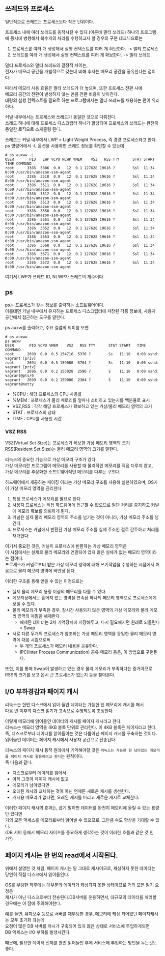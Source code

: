 ## 쓰레드와 프로세스
일반적으로 쓰레드는 프로세스보다 작은 단위이다.

프로세스 내에 여러 쓰레드를 동작시킬 수 있다.(이른바 멀티 쓰레드)
하나의 프로그램에 동시에 병행해서 복수개의 처리를 수행하고자 할 경우의 구현 테크닉으로는

1. 프로세스를 여러 개 생성해서 실행 컨텍스트를 여러 개 확보한다. -> 멀티 프로세스
2. 쓰레드를 여러 개 생성해서 실행 컨텍스트를 여러 개 확보한다. -> 멀티 쓰레드

멀티 프로세스와 멀티 쓰레드의 결정적 차이는, <br>
전자가 메모리 공간을 개별적으로 갖는데 비해 후자는 메모리 공간을 공유한다는 점이다.

따라서 메모리 사용 효율은 멀티 쓰레드가 더 높으며, 또한 프로세스 전환 시에 <br>
메모리 공간의 전환이 발생하지 않는 만큼 전환 비용이 낮아진다.<br>
대량의 실행 컨텍스트를 필요로 하는 프로그램에서는 멀티 쓰레드를 채용하는 편이 유리하다.

커널 내부에서는 프로세스와 쓰레드가 동일한 것으로 다뤄진다. <br>
쓰레드 하나에 대해 프로세스 디스크립터 하나가 할당되며 프로세스와 쓰레드는 완전히 동일한 로직으로 스케줄링 된다.

쓰레드는 커널 내부에서 LWP = Light Weight Process, 즉 경량 프로세스라고 한다.<br>
ps 명령어에서 -L 옵션을 사용하면 쓰레드 정보를 확인할 수 있는데
```
# ps auxww -L
USER       PID   LWP %CPU NLWP %MEM    VSZ   RSS TTY      STAT START   TIME COMMAND
root      3386  3386  0.0   12  0.1 127628 19616 ?        Ssl  11:34   0:00 /usr/bin/amazon-ssm-agent
root      3386  3510  0.0   12  0.1 127628 19616 ?        Ssl  11:34   0:00 /usr/bin/amazon-ssm-agent
root      3386  3511  0.0   12  0.1 127628 19616 ?        Ssl  11:34   0:00 /usr/bin/amazon-ssm-agent
root      3386  3512  0.0   12  0.1 127628 19616 ?        Ssl  11:34   0:00 /usr/bin/amazon-ssm-agent
root      3386  3513  0.0   12  0.1 127628 19616 ?        Ssl  11:34   0:00 /usr/bin/amazon-ssm-agent
root      3386  3550  0.0   12  0.1 127628 19616 ?        Ssl  11:34   0:00 /usr/bin/amazon-ssm-agent
root      3386  3551  0.0   12  0.1 127628 19616 ?        Ssl  11:34   0:00 /usr/bin/amazon-ssm-agent
root      3386  3552  0.0   12  0.1 127628 19616 ?        Ssl  11:34   0:00 /usr/bin/amazon-ssm-agent
root      3386  3553  0.0   12  0.1 127628 19616 ?        Ssl  11:34   0:00 /usr/bin/amazon-ssm-agent
root      3386  3568  0.0   12  0.1 127628 19616 ?        Ssl  11:34   0:00 /usr/bin/amazon-ssm-agent
root      3386  3571  0.0   12  0.1 127628 19616 ?        Ssl  11:34   0:00 /usr/bin/amazon-ssm-agent
root      3386  3572  0.0   12  0.1 127628 19616 ?        Ssl  11:34   0:00 /usr/bin/amazon-ssm-agent
```
여기서 LWP가 쓰레드 ID, NLWP가 쓰레드의 개수이다.

## ps
ps는 프로세스가 갖는 정보를 출력하는 소프트웨어이다.<br>
이를테면 커널 내부에서 유지하는 프로세스 디스크립터에 저장된 각종 정보에, 사용자 공간에서 접근하는 도구를 말한다.

ps auxw를 출력하고, 주요 컬럼의 의미를 보면
```
# ps auxww
ps auxw
USER       PID %CPU %MEM    VSZ   RSS TTY      STAT START   TIME COMMAND
root      2690  0.0  0.5 154716  5376 ?        Ss   11:10   0:00 sshd: vagrant [priv]
root      2694  0.0  0.5 159080  5784 ?        Ss   11:10   0:00 sshd: vagrant [priv]
vagrant   2696  0.0  0.2 155028  2596 ?        S    11:10   0:00 sshd: vagrant@pts/0
vagrant   2699  0.0  0.2 159080  2304 ?        S    11:10   0:00 sshd: vagrant@notty

```
- %CPU : 해당 프로세스의 CPU 사용률
- %MEM : 프로세스가 물리 메로리를 얼마나 소비하고 있는지를 백분율로 표시
- VSZ,RSS : 각각 해당 프로세스가 확보하고 있는 가상/물리 메모리 영역의 크기
- STAT : 프로세스의 상태
- TIME : CPU를 사용한 시간

### VSZ RSS
VSZ(Virtual Set Size)는 프로세스가 확보한 가상 메모리 영역의 크기<br>
RSS(Resident Set Size)는 물리 메모리 영역의 크기를 말한다.

리눅스의 중요한 기능으로 가상 메모리 구조가 있다.<br>
가상 메모리란 프로그램이 메모리를 사용할 때 물리적인 메모리를 직접 다루지 않고,<br>
가상 메모리를 추상화한 소프트웨어적인 메모리를 다루는 구조다.

하드웨어에서 제공하는 페이징 이라는 가상 메모리 구조를 사용해 실현하였으며, OS가 이 가상 메모리 영역을 관리한다.

1. 특정 프로세스가 메모리를 필요로 한다.
2. 사용자 프로세스는 직접 하드웨어에 접근할 수 없으므로 일단 처리를 중지하고 커널에 메모리 확보를 의뢰하게 된다.
3. 커널은 실제 물리 메모리 영역의 주소를 넘기는 것이 아니라, 가상 메모리 주소를 넘긴다.
4. 프로세스는 커널에서 반환된 가상 메모리 주소를 실제 주소인 걸로 간주하고 처리를 재개한다.

여기서 중요한 것은, 커널이 프로세스에 반환하는 가상 메모리 영역은<br>
이 시점에서는 실제로 물리 메모리와 연결되어 있지 않은 실체가 없는 메모리 영역이라는 점이다.<br>
프로세스가 커널로부터 받은 가상 메모리 영역에 대해 쓰기작업을 수행하는 시점에서 처음으로 물리 메모리 영역에 바인딩 된다.

이러한 구조를 통해 얻을 수 있는 이점으로는
- 실제 물리 메모리 용량 이상의 메모리를 다룰 수 있다.
- 메모리상에서는 흩어져 있는 영역을 연속된 하나의 메모리 영역으로 프로세스에게 보일 수 있다.
- 물리 메모리가 부족한 경우, 장시간 사용되지 않은 영역의 가상 메모리와 물리 메모리 영역의 매핑을 해제한다.
  - 해제된 데이터는 2차 기억장치에 저장해두고, 다시 필요해지면 원래로 되돌린다 = Swap
- 서로 다른 두개의 프로세스가 참조하는 가상 메모리 영역을 동일한 물리 메모리 영역에 대응 시킴으로써
  - 두 개의 프로세스가 메모리 내용을 공유한다.
  - IPC(Inter Process Communication) 공유 메모리 등은, 이 방법으로 구현된다.

또한, 이를 통해 Swap이 발생하고 있는 경우 물리 메모리가 부족하다는 증거이므로<br>
RSS의 크기를 보고 몹시 큰 프로세스가 없는지 등을 찾아본다.

## I/O 부하경감과 페이지 캐시
리눅스는 한번 디스크에서 읽어 들인 데이터는 가능한 한 메모리에 캐시를 해서<br>
다음 번 이후의 디스크 읽기가 고속으로 수행되도록 조정한다.

이렇게 메모리에 읽어들인 데이터의 캐시를 페이지 캐시라고 한다.<br>
리눅스는 메모리 영역을 4KB 블록 단위로 관리한다. 이 4KB 블록은 페이지라고 한다.<br>
즉, 디스크로부터 데이터를 읽어들이는 것은 다름아닌 페이지 캐시를 구축하는 것이다.<br>
읽어들인 데이터는 페이지 캐시에서 사용자 공간으로 전송된다.

리눅스의 페이지 캐시 동작 원리에서 기억해야할 것은
`리눅스는 가능한 한 남아있는 메모리를 페이지 캐시로 활용하려고 한다`는 원칙이다.<br>
즉 다음과 같다.
- 디스크로부터 데이터를 읽어서
- 아직 그것이 페이지 캐시에 없고
- 메모리가 남아있다면
- 오래된 캐시와 교체하는 것이 아닌 언제든 새로운 캐시를 생선한다.
- 캐시용 메모리가 없다면, 오래된 캐시를 버리고 새로운 캐시로 교체한다.

이러한 페이지 캐시의 효과는, 쉽게 말하면 데이터를 완전히 메모리에 올릴 수 있는 용량만 있다면<br>
거의 모든 액세스를 메모리로부터 읽어낼 수 있으므로, 그만큼 속도 향상을 기대할 수 있다.<br>
(DB 서버 등에서 메모리 사이즈를 중요하게 생각하는 것이 이러한 흐름과 같은 것 인가?)

## 페이지 캐시는 한 번의 read에서 시작된다.
위에서 설명한 것 처럼, 페이지 캐시는 말 그대로 캐시이므로, 캐싱하지 못한 데이터는<br>
당연히 직접 디스크에서 읽어들인다.

OS를 부팅한 직후에는 대부분의 데이터가 캐싱되지 못한 상태이므로 거의 모든 읽기 요청은<br>
캐시가 아닌 디스크로부터 전송된다.DB서버를 운용하면서, 대규모의 데이터를 처리할 경우에는 이 점에 주의해야한다.

예를 들면, 유지보수 등으로 서버를 재부팅한 경우, 메모리에 캐싱 되어있던 페이지캐시는 모두 초기화 되는데<br>
요청이 많은 DB 서버를 캐시가 구축되어 있지 않은 상태로 서비스에 투입하게되면<br>
DB 액세스는 I/O 부하를 발생시킨다.

때문에, 필요한 데이터 전체를 한번 읽어들인 후에 서비스에 투입하는 방안을 두는것도 좋다.
